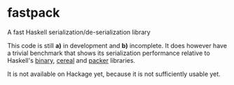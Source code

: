 # fastpack

A fast Haskell serialization/de-serialization library

This code is still **a)** in development and **b)** incomplete. It does however
have a trivial benchmark that shows its serialization performance relative
to Haskell's [binary](https://hackage.haskell.org/package/binary),
[cereal](https://hackage.haskell.org/package/cereal) and
[packer](https://hackage.haskell.org/package/packer) libraries.

It is not available on Hackage yet, because it is not sufficiently usable yet.
